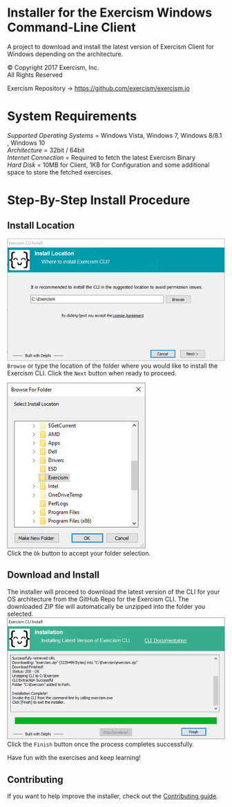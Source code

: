 # Installer for the Exercism Windows Command-Line Client
A project to download and install the latest version of Exercism Client for Windows depending on the architecture.

© Copyright 2017 Exercism, Inc.  
All Rights Reserved  

Exercism Repository -> https://github.com/exercism/exercism.io

# System Requirements  
  *Supported Operating Systems* = Windows Vista, Windows 7, Windows 8/8.1 , Windows 10  
  *Architecture* = 32bit / 64bit  
  *Internet Connection* = Required to fetch the latest Exercism Binary  
  *Hard Disk* = 10MB for Client, 1KB for Configuration and some additional space to store the fetched exercises.  
    
    
    


# Step-By-Step Install Procedure    
## Install Location  
 ![Install Location](img/installLocation.png)  
 `Browse` or type the location of the folder where you would like to install the Exercism CLI.  Click the `Next` button when ready to proceed.  
 
 
 ![browse](img/browse.png)  
Click the `Ok` button to accept your folder selection.

## Download and Install  
 The installer will proceed to download the latest version of the CLI for your OS architecture from the GitHub Repo for the Exercism CLI.  The downloaded ZIP file will automatically be unzipped into the folder you selected.  
 ![download success](img/installFinish.png)  
 Click the `Finish` button once the process completes successfully.  


Have fun with the exercises and keep learning!


## Contributing

If you want to help improve the installer, check out the [Contributing guide](CONTRIBUTING.md).
